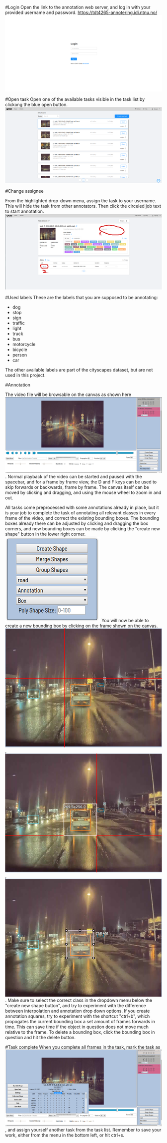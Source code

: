 #Login
Open the link to the annotation web server, and log in with your provided username and password.
https://tdt4265-annotering.idi.ntnu.no/
![Login Page](./walkthrough_images/login_edit.png)

#Open task
Open one of the available tasks visible in the task list by clickong the blue open button.
![Select a task](./walkthrough_images/tasks_edit.png)

#Change assignee

From the highlighted drop-down menu, assign the task to your username. This will hide the task from other annotators. Then click the circeled job text to start annotation.
![Assign yourself the task](./walkthrough_images/task_assignee_edit.png)

#Used labels
These are the labels that you are supposed to be annotating: 

* dog 
* stop 
* sign 
* traffic 
* light 
* truck 
* bus
* motorcycle 
* bicycle 
* person 
* car

The other available labels are part of the cityscapes dataset, but are not used in this project.

#Annotation

The video file will be browsable on the canvas as shown here ![Annotation canvas](./walkthrough_images/canvas.png).
Normal playback of the video can be started and paused with the spacebar, 
and for a frame by frame view, the D and F keys can be used to skip forwards or backwards, frame by frame.
The canvas itself can be moved by clicking and dragging, and using the mouse wheel to zoom in and out.

All tasks come preprocessed with some annotations already in place, 
but it is your job to complete the task of annotating all relevant classes in every frame of the video,
and correct the existing bounding boxes. 
The bounding boxes already there can be adjusted by clicking and dragging the box corners, 
and new bounding boxes can be made by clicking the "create new shape" button in the lower right corner. ![Create new shapes](./walkthrough_images/create_shape.png) 
You will now be able to create a new bounding box by clicking on the frame shown on the canvas. ![Start creating by clicking the canvas](./walkthrough_images/canvas_shape_part1.png), ![Cover the shape with the square by moving the cursor](./walkthrough_images/canvas_shape_part2.png), ![then click to create the box](./walkthrough_images/canvas_shape_part3.png).
Make sure to select the correct class in the dropdown menu below the "create new shape button", 
and try to experiment with the difference between interpolation and annotation drop down options. 
If you create annotation squares, try to experiment with the shortcut "ctrl+b",
which propogates the current bounding box a set amount of frames forwards in time. 
This can save time if the object in question does not move much relative to the frame.
To delete a bounding box, click the bounding box in question and hit the delete button.


#Task complete
When you complete all frames in the task, mark the task as ![complete](./walkthrough_images/canvas_completed.png), and assign yourself another task from the task list. 
Remember to save your work, either from the menu in the bottom left, or hit ctrl+s.

